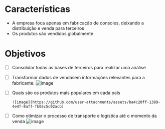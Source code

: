 # Características

- A empresa foca apenas em fabricação de consoles, deixando a distribuição e venda para terceiros
- Os produtos são vendidos globalmente

# Objetivos

- [ ] Consolidar todas as bases de terceiros para realizar uma análise
- [ ] Transformar dados de vendasem informações relevantes para a fabricante:
      ![image](https://github.com/user-attachments/assets/6a11f32e-ce3d-4aa8-94f3-1393f79a7dfb)

- [ ] Quais são os produtos mais populares em cada país

      ![image](https://github.com/user-attachments/assets/ba4c20ff-1389-4e4f-8aff-fb05c5c02acb)

- [ ] Como otimizar o processo de transporte e logística até o momento da venda
      ![image](https://github.com/user-attachments/assets/d0cf378b-43a2-47e6-9e8b-c8cec069ba69)
